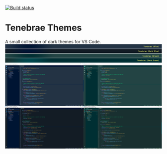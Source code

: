 [![Build status](https://ci.appveyor.com/api/projects/status/github/omniomi/vscode-themes-tenebrae?branch=master&svg=true)](https://ci.appveyor.com/project/omniomi/vscode-themes-tenebrae/branch/master)
# Tenebrae Themes

A small collection of dark themes for VS Code.
![Screenshot](https://raw.githubusercontent.com/omniomi/vscode-themes-tenebrae/master/screenshots/colours.png)
![Screenshot](https://raw.githubusercontent.com/omniomi/vscode-themes-tenebrae/master/screenshots/tenebrae-screenshots.png)

